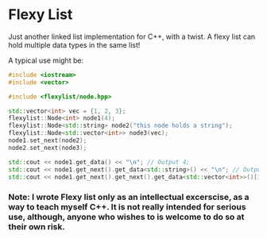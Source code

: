 # Flexy List

Just another linked list implementation for C++, with a twist. A flexy list can hold multiple data types in the same list!

A typical use might be:

```c++
#include <iostream>
#include <vector>

#include <flexylist/node.hpp>

std::vector<int> vec = {1, 2, 3};
flexylist::Node<int> node1(4);
flexylist::Node<std::string> node2("this node holds a string");
flexylist::Node<std::vector<int>> node3(vec);
node1.set_next(node2);
node2.set_next(node3);

std::cout << node1.get_data() << "\n"; // Output 4;
std::cout << node1.get_next().get_data<std::string>() << "\n"; // Output: This node holds a string\n
std::cout << node1.get_next().get_next().get_data<std::vector<int>>()[1] << "\n"; // Output: 2\n
```

### Note: I wrote Flexy list only as an intellectual excerscise, as a way to teach myself C++. It is not really intended for serious use, although, anyone who wishes to is welcome to do so at their own risk.
